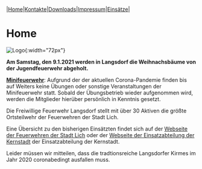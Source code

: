 |[Home](index.md)|[Kontakte](kontakte.md)|[Downloads](downloads.md)|[Impressum](impressum.md)|[Einsätze](https://feuerwehr.lich.de/einsaetze)|

# Home 

![Logo](img/LogoFFwLangsdorf.png){:width="72px"}

**Am Samstag, den 9.1.2021 werden in Langsdorf die Weihnachsbäume von der Jugendfeuerwehr abgeholt.**

**[Minifeuerwehr](downloads/2021Aushang_Corona_Miniffw_Jan_2021.pdf)**: Aufgrund der der aktuellen Corona-Pandemie finden bis auf Weiters keine Übungen oder sonstige Veranstaltungen der Minifeuerwehr statt.
Sobald der Übungsbetrieb wieder aufgenommen wird, werden die Mitglieder hierüber persönlich in Kenntnis gesetzt.

Die Freiwillige Feuerwehr Langsdorf stellt mit über 30 Aktiven die größte Ortsteilwehr der Feuerwehren der Stadt Lich.

Eine Übersicht zu den bisherigen Einsätzten findet sich auf der [Webseite der Feuerwehren der Stadt Lich](https://feuerwehr.lich.de/einsaetze) oder der [Webseite der Einsatzabteilung der Kernstadt](https://ffw-lich.de/einsaetze.html) der Einsatzabteilung der Kernstadt.

Leider müssen wir mitteilen, dass die tradtionsreiche Langsdorfer Kirmes im Jahr 2020 coronabedingt ausfallen muss.




